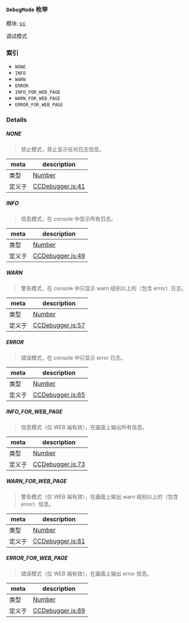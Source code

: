 ### `DebugMode` 枚举



模块: [cc](../modules/cc.md)


调试模式


### 索引
  - `NONE`
  - `INFO`
  - `WARN`
  - `ERROR`
  - `INFO_FOR_WEB_PAGE`
  - `WARN_FOR_WEB_PAGE`
  - `ERROR_FOR_WEB_PAGE`

### Details


##### NONE

> 禁止模式，禁止显示任何日志信息。

| meta | description |
|------|-------------|
| 类型 | <a href="https://developer.mozilla.org/en/JavaScript/Reference/Global_Objects/Number" class="crosslink external" target="_blank">Number</a> |
| 定义于 | [CCDebugger.js:41](https://github.com/cocos-creator/engine/blob/79542d65dc19c8718cb54c9afa022e8f91855f48/CCDebugger.js#L41) |



##### INFO

> 信息模式，在 console 中显示所有日志。

| meta | description |
|------|-------------|
| 类型 | <a href="https://developer.mozilla.org/en/JavaScript/Reference/Global_Objects/Number" class="crosslink external" target="_blank">Number</a> |
| 定义于 | [CCDebugger.js:49](https://github.com/cocos-creator/engine/blob/79542d65dc19c8718cb54c9afa022e8f91855f48/CCDebugger.js#L49) |



##### WARN

> 警告模式，在 console 中只显示 warn 级别以上的（包含 error）日志。

| meta | description |
|------|-------------|
| 类型 | <a href="https://developer.mozilla.org/en/JavaScript/Reference/Global_Objects/Number" class="crosslink external" target="_blank">Number</a> |
| 定义于 | [CCDebugger.js:57](https://github.com/cocos-creator/engine/blob/79542d65dc19c8718cb54c9afa022e8f91855f48/CCDebugger.js#L57) |



##### ERROR

> 错误模式，在 console 中只显示 error 日志。

| meta | description |
|------|-------------|
| 类型 | <a href="https://developer.mozilla.org/en/JavaScript/Reference/Global_Objects/Number" class="crosslink external" target="_blank">Number</a> |
| 定义于 | [CCDebugger.js:65](https://github.com/cocos-creator/engine/blob/79542d65dc19c8718cb54c9afa022e8f91855f48/CCDebugger.js#L65) |



##### INFO_FOR_WEB_PAGE

> 信息模式（仅 WEB 端有效），在画面上输出所有信息。

| meta | description |
|------|-------------|
| 类型 | <a href="https://developer.mozilla.org/en/JavaScript/Reference/Global_Objects/Number" class="crosslink external" target="_blank">Number</a> |
| 定义于 | [CCDebugger.js:73](https://github.com/cocos-creator/engine/blob/79542d65dc19c8718cb54c9afa022e8f91855f48/CCDebugger.js#L73) |



##### WARN_FOR_WEB_PAGE

> 警告模式（仅 WEB 端有效），在画面上输出 warn 级别以上的（包含 error）信息。

| meta | description |
|------|-------------|
| 类型 | <a href="https://developer.mozilla.org/en/JavaScript/Reference/Global_Objects/Number" class="crosslink external" target="_blank">Number</a> |
| 定义于 | [CCDebugger.js:81](https://github.com/cocos-creator/engine/blob/79542d65dc19c8718cb54c9afa022e8f91855f48/CCDebugger.js#L81) |



##### ERROR_FOR_WEB_PAGE

> 错误模式（仅 WEB 端有效），在画面上输出 error 信息。

| meta | description |
|------|-------------|
| 类型 | <a href="https://developer.mozilla.org/en/JavaScript/Reference/Global_Objects/Number" class="crosslink external" target="_blank">Number</a> |
| 定义于 | [CCDebugger.js:89](https://github.com/cocos-creator/engine/blob/79542d65dc19c8718cb54c9afa022e8f91855f48/CCDebugger.js#L89) |


